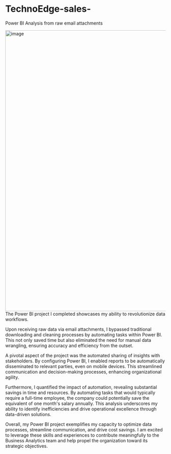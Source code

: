 # TechnoEdge-sales-
Power BI Analysis from raw email attachments

<img width="878" alt="image" src="https://github.com/rizwinsalam/technoedge-sales-/assets/152194804/3ce19c16-f30f-45d2-9a97-49488bcb3544">
The Power BI project I completed showcases my ability to revolutionize data workflows.

Upon receiving raw data via email attachments, I bypassed traditional downloading and cleaning processes by automating tasks within Power BI. This not only saved time but also eliminated the need for manual data wrangling, ensuring accuracy and efficiency from the outset.

A pivotal aspect of the project was the automated sharing of insights with stakeholders. By configuring Power BI, I enabled reports to be automatically disseminated to relevant parties, even on mobile devices. This streamlined communication and decision-making processes, enhancing organizational agility.

Furthermore, I quantified the impact of automation, revealing substantial savings in time and resources. By automating tasks that would typically require a full-time employee, the company could potentially save the equivalent of one month's salary annually. This analysis underscores my ability to identify inefficiencies and drive operational excellence through data-driven solutions.

Overall, my Power BI project exemplifies my capacity to optimize data processes, streamline communication, and drive cost savings. I am excited to leverage these skills and experiences to contribute meaningfully to the Business Analytics team and help propel the organization toward its strategic objectives.
